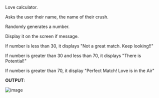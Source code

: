 Love calculator.

Asks the user their name, the name of their crush.

Randomly generates a number.

Display it on the screen if message.

If number is less than 30, it displays "Not a great match. Keep looking!!"

If number is greater than 30 and less than 70, it displays "There is Potential!"

If number is greater than 70, it display "Perfect Match! Love is in the Air"

**OUTPUT**:

![image](https://github.com/Ahmed-Shahzad10/Love-Calculator/assets/92481567/dd26d912-9ded-4ba6-9358-ee9501070c68)
